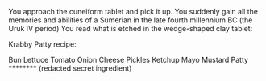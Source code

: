 You approach the cuneiform tablet and pick it up.
You suddenly gain all the memories and abilities of a Sumerian in the late fourth millennium BC (the Uruk IV period)
You read what is etched in the wedge-shaped clay tablet:

  Krabby Patty recipe:

  Bun
  Lettuce
  Tomato
  Onion
  Cheese
  Pickles
  Ketchup
  Mayo
  Mustard
  Patty
  ******** (redacted secret ingredient)
